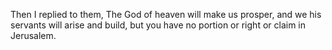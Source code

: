 Then I replied to them, The God of heaven will make us prosper, and we his servants will arise and build, but you have no portion or right or claim in Jerusalem.
